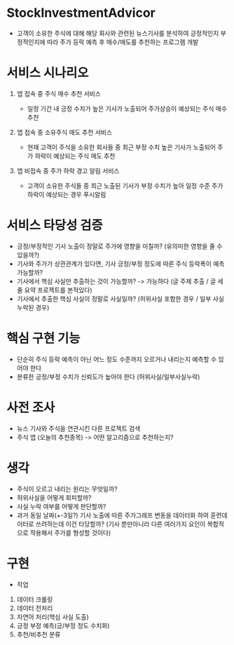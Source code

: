 
# StockInvestmentAdvicor
 - 고객이 소유한 주식에 대해 해당 회사와 관련된 뉴스기사를 분석하여 긍정적인지 부정적인지에 따라 주가 등락 예측 후 매수/매도를 추천하는 프로그램 개발

# 서비스 시나리오
1. 앱 접속 중 주식 매수 추천 서비스
    - 일정 기간 내 긍정 수치가 높은 기사가 노출되어 주가상승이 예상되는 주식 매수 추천
  
2. 앱 접속 중 소유주식 매도 추천 서비스
    - 현재 고객이 주식을 소유한 회사들 중 최근 부정 수치 높은 기사가 노출되어 주가 하락이 예상되는 주식 매도 추천 

3. 앱 비접속 중 주가 하락 경고 알림 서비스
    - 고객이 소유한 주식들 중 최근 노출된 기사가 부정 수치가 높아 일정 수준 주가하락이 예상되는 경우 푸시알림

# 서비스 타당성 검증
  - 긍정/부정적인 기사 노출이 정말로 주가에 영향을 미칠까? (유의미한 영향을 줄 수 있을까?)
  - 기사와 주가가 상관관계가 있다면, 기사 긍정/부정 정도에 따른 주식 등락폭이 예측 가능할까?
  - 기사에서 핵심 사실만 추출하는 것이 가능할까? -> 가능하다 (글 주제 추출 / 글 세줄 요약 프로젝트를 본적있다)
  - 기사에서 추출한 핵심 사실이 정말로 사실일까? (허위사실 포함한 경우 / 일부 사실 누락된 경우)
  
# 핵심 구현 기능
  - 단순히 주식 등락 예측이 아닌 어느 정도 수준까지 오르거나 내리는지 예측할 수 있어야 한다
  - 분류한 긍정/부정 수치가 신뢰도가 높아야 한다 (허위사실/일부사실누락)

# 사전 조사
  - 뉴스 기사와 주식을 연관시킨 다른 프로젝트 검색
  - 주식 앱 (오늘의 추천종목) -> 어떤 알고리즘으로 추천하는지?


# 생각
  - 주식이 오르고 내리는 원리는 무엇일까?
  - 허위사실을 어떻게 회피할까?
  - 사실 누락 여부를 어떻게 판단할까? 
  - 과거 동일 날짜(+-3일?) 기사 노출에 따른 주가그래프 변동을 데이터화 하여 훈련데이터로 쓰려하는데 이건 타당할까?
    (기사 뿐만아니라 다른 여러가지 요인이 복합적으로 작용해서 주가를 형성할 것이다)

# 구현 
  - 작업
  1. 데이터 크롤링
  2. 데이터 전처리
  3. 자연어 처리(핵심 사실 도출)
  4. 긍정 부정 예측(긍/부정 정도 수치화)
  5. 추천/비추천 분류

 
